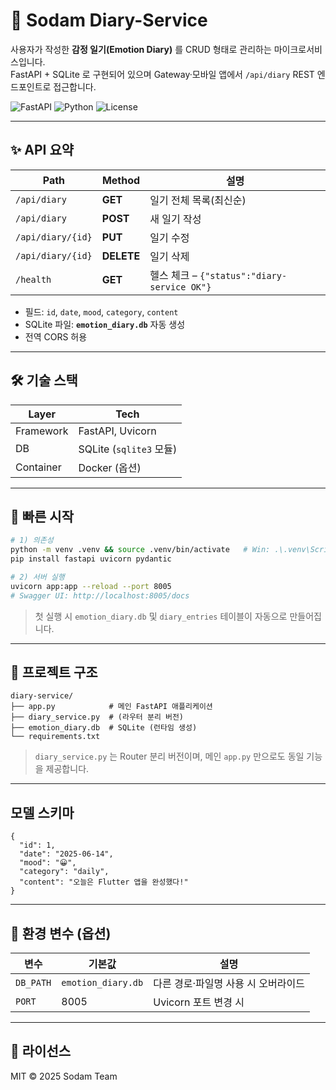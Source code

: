 # 📔 Sodam Diary-Service

사용자가 작성한 **감정 일기(Emotion Diary)** 를 CRUD 형태로 관리하는 마이크로서비스입니다.  
FastAPI + SQLite 로 구현되어 있으며 Gateway·모바일 앱에서 `/api/diary` REST 엔드포인트로 접근합니다.

![FastAPI](https://img.shields.io/badge/FastAPI-0.111.0-009688?logo=fastapi&logoColor=white)
![Python](https://img.shields.io/badge/python-3.11-blue)
![License](https://img.shields.io/badge/license-MIT-green)

---

## ✨ API 요약

| Path | Method | 설명 |
|------|--------|------|
| `/api/diary` | **GET** | 일기 전체 목록(최신순) |
| `/api/diary` | **POST** | 새 일기 작성 |
| `/api/diary/{id}` | **PUT** | 일기 수정 |
| `/api/diary/{id}` | **DELETE** | 일기 삭제 |
| `/health` | **GET** | 헬스 체크 – `{"status":"diary-service OK"}` |

* 필드: `id`, `date`, `mood`, `category`, `content`  
* SQLite 파일: **`emotion_diary.db`** 자동 생성  
* 전역 CORS 허용

---

## 🛠️ 기술 스택

| Layer | Tech |
|-------|------|
| Framework | FastAPI, Uvicorn |
| DB | SQLite (`sqlite3` 모듈) |
| Container | Docker (옵션) |

---

## 🚀 빠른 시작

```bash
# 1) 의존성
python -m venv .venv && source .venv/bin/activate   # Win: .\.venv\Scripts\activate
pip install fastapi uvicorn pydantic

# 2) 서버 실행
uvicorn app:app --reload --port 8005
# Swagger UI: http://localhost:8005/docs
````

> 첫 실행 시 `emotion_diary.db` 및 `diary_entries` 테이블이 자동으로 만들어집니다.

---

## 📂 프로젝트 구조

```text
diary-service/
├── app.py            # 메인 FastAPI 애플리케이션
├── diary_service.py  # (라우터 분리 버전)
├── emotion_diary.db  # SQLite (런타임 생성)
└── requirements.txt
```

> `diary_service.py` 는 Router 분리 버전이며, 메인 `app.py` 만으로도 동일 기능을 제공합니다.

---

## 모델 스키마

```jsonc
{
  "id": 1,
  "date": "2025-06-14",
  "mood": "😀",
  "category": "daily",
  "content": "오늘은 Flutter 앱을 완성했다!"
}
```

---

## 🔧 환경 변수 (옵션)

| 변수        | 기본값                | 설명                   |
| --------- | ------------------ | -------------------- |
| `DB_PATH` | `emotion_diary.db` | 다른 경로·파일명 사용 시 오버라이드 |
| `PORT`    | 8005               | Uvicorn 포트 변경 시      |

---

## 📜 라이선스

MIT © 2025 Sodam Team

```
```
